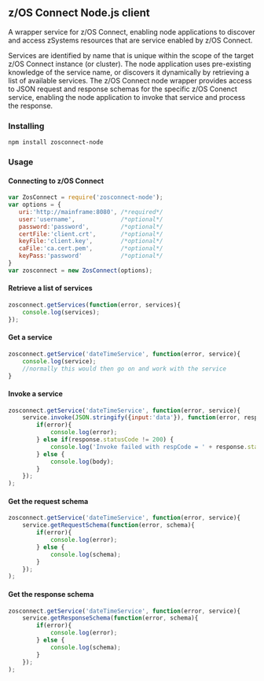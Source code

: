 ## z/OS Connect Node.js client

A wrapper service for z/OS Connect, enabling node applications to discover and access zSystems resources 
that are service enabled by z/OS Connect. 

Services are identified by name that is unique within the scope of the target z/OS Connect instance 
(or cluster). The node application uses pre-existing knowledge of the service name, or discovers it 
dynamically by retrieving a list of available services. The z/OS Connect node wrapper provides access 
to JSON request and response schemas for the specific z/OS Conenct service, enabling the node 
application to invoke that service and process the response.

### Installing

```
npm install zosconnect-node
```

### Usage

#### Connecting to z/OS Connect

```js
var ZosConnect = require('zosconnect-node');
var options = {
   uri:'http://mainframe:8080', /*required*/
   user:'username',             /*optional*/
   password:'password',         /*optional*/
   certFile:'client.crt',       /*optional*/
   keyFile:'client.key',        /*optional*/
   caFile:'ca.cert.pem',        /*optional*/
   keyPass:'password'           /*optional*/
}
var zosconnect = new ZosConnect(options);
```

#### Retrieve a list of services

```js
zosconnect.getServices(function(error, services){
    console.log(services);
});
```

#### Get a service

```js
zosconnect.getService('dateTimeService', function(error, service){
    console.log(service);
    //normally this would then go on and work with the service
}
```

#### Invoke a service

```js
zosconnect.getService('dateTimeService', function(error, service){
    service.invoke(JSON.stringify({input:'data'}), function(error, response, body){
        if(error){
            console.log(error);
        } else if(response.statusCode != 200) {
            console.log('Invoke failed with respCode = ' + response.statusCode);
        } else {
            console.log(body);
        }
    });
);
```

#### Get the request schema

```js
zosconnect.getService('dateTimeService', function(error, service){
    service.getRequestSchema(function(error, schema){
        if(error){
            console.log(error);
        } else {
            console.log(schema);
        }
    });
);
```

#### Get the response schema

```js
zosconnect.getService('dateTimeService', function(error, service){
    service.getResponseSchema(function(error, schema){
        if(error){
            console.log(error);
        } else {
            console.log(schema);
        }
    });
);
```
